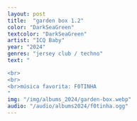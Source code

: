 ```yaml
---
layout: post
title:  "garden box 1.2"
color: "DarkSeaGreen"
textcolor: "DarkSeaGreen"
artist: "ICQ Baby"
year: "2024"
genres: "jersey club / techno"
text: "

<br>
<br>
<br>música favorita: F0TINHA
"
img: "/img/albums_2024/garden-box.webp"
audio: "/audio/albums2024/f0tinha.ogg"
---
```


